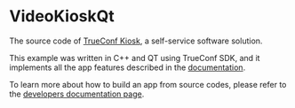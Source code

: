 # VideoKioskQt

The source code of [TrueConf Kiosk](https://trueconf.com/products/kiosk.html), a self-service software solution.

This example was written in C++ and QT using TrueConf SDK, and it implements all the app features described in the [documentation](https://docs.trueconf.com/kiosk/en/overview/).

To learn more about how to build an app from source codes, please refer to the [developers documentation page](https://sdk.trueconf.com/v-mire-vks/videokioskqt.html).
